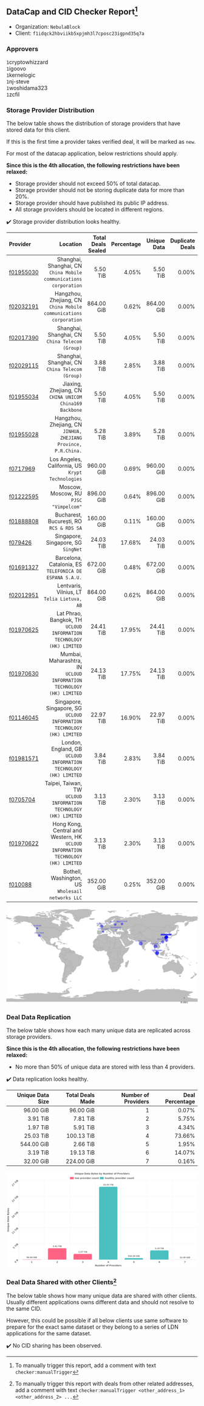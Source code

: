 ## DataCap and CID Checker Report[^1]
 - Organization: `NebulaBlock`
 - Client: `f1idqck2hbviikb5xpjmh3l7cposc23igpnd35q7a`
### Approvers
`1`cryptowhizzard<br/>`1`igoovo<br/>`1`kernelogic<br/>`1`nj-steve<br/>`1`woshidama323<br/>`1`zcfil


### Storage Provider Distribution
The below table shows the distribution of storage providers that have stored data for this client.

If this is the first time a provider takes verified deal, it will be marked as `new`.

For most of the datacap application, below restrictions should apply.

**Since this is the 4th allocation, the following restrictions have been relaxed:**
 - Storage provider should not exceed 50% of total datacap.
 - Storage provider should not be storing duplicate data for more than 20%.
 - Storage provider should have published its public IP address.
 - All storage providers should be located in different regions.

✔️ Storage provider distribution looks healthy.

| Provider                                              |                                                                            Location | Total Deals Sealed | Percentage | Unique Data | Duplicate Deals |
| :---------------------------------------------------- | ----------------------------------------------------------------------------------: | -----------------: | ---------: | ----------: | --------------: |
| [f01955030](https://filfox.info/en/address/f01955030) |                Shanghai, Shanghai, CN<br/>`China Mobile communications corporation` |           5.50 TiB |      4.05% |    5.50 TiB |           0.00% |
| [f02032191](https://filfox.info/en/address/f02032191) |                Hangzhou, Zhejiang, CN<br/>`China Mobile communications corporation` |         864.00 GiB |      0.62% |  864.00 GiB |           0.00% |
| [f02017390](https://filfox.info/en/address/f02017390) |                                  Shanghai, Shanghai, CN<br/>`China Telecom (Group)` |           5.50 TiB |      4.05% |    5.50 TiB |           0.00% |
| [f02029115](https://filfox.info/en/address/f02029115) |                                  Shanghai, Shanghai, CN<br/>`China Telecom (Group)` |           3.88 TiB |      2.85% |    3.88 TiB |           0.00% |
| [f01955034](https://filfox.info/en/address/f01955034) |                          Jiaxing, Zhejiang, CN<br/>`CHINA UNICOM China169 Backbone` |           5.50 TiB |      4.05% |    5.50 TiB |           0.00% |
| [f01955028](https://filfox.info/en/address/f01955028) |                  Hangzhou, Zhejiang, CN<br/>`JINHUA, ZHEJIANG Province, P.R.China.` |           5.28 TiB |      3.89% |    5.28 TiB |           0.00% |
| [f0717969](https://filfox.info/en/address/f0717969)   |                                Los Angeles, California, US<br/>`Krypt Technologies` |         960.00 GiB |      0.69% |  960.00 GiB |           0.00% |
| [f01222595](https://filfox.info/en/address/f01222595) |                                           Moscow, Moscow, RU<br/>`PJSC "Vimpelcom"` |         896.00 GiB |      0.64% |  896.00 GiB |           0.00% |
| [f01888808](https://filfox.info/en/address/f01888808) |                                         Bucharest, București, RO<br/>`RCS & RDS SA` |         160.00 GiB |      0.11% |  160.00 GiB |           0.00% |
| [f079426](https://filfox.info/en/address/f079426)     |                                              Singapore, Singapore, SG<br/>`SingNet` |          24.03 TiB |     17.68% |   24.03 TiB |           0.00% |
| [f01691327](https://filfox.info/en/address/f01691327) |                          Barcelona, Catalonia, ES<br/>`TELEFONICA DE ESPANA S.A.U.` |         672.00 GiB |      0.48% |  672.00 GiB |           0.00% |
| [f02012951](https://filfox.info/en/address/f02012951) |                                      Lentvaris, Vilnius, LT<br/>`Telia Lietuva, AB` |         864.00 GiB |      0.62% |  864.00 GiB |           0.00% |
| [f01970625](https://filfox.info/en/address/f01970625) |             Lat Phrao, Bangkok, TH<br/>`UCLOUD INFORMATION TECHNOLOGY (HK) LIMITED` |          24.41 TiB |     17.95% |   24.41 TiB |           0.00% |
| [f01970630](https://filfox.info/en/address/f01970630) |            Mumbai, Maharashtra, IN<br/>`UCLOUD INFORMATION TECHNOLOGY (HK) LIMITED` |          24.13 TiB |     17.75% |   24.13 TiB |           0.00% |
| [f01146045](https://filfox.info/en/address/f01146045) |           Singapore, Singapore, SG<br/>`UCLOUD INFORMATION TECHNOLOGY (HK) LIMITED` |          22.97 TiB |     16.90% |   22.97 TiB |           0.00% |
| [f01981571](https://filfox.info/en/address/f01981571) |                London, England, GB<br/>`UCLOUD INFORMATION TECHNOLOGY (HK) LIMITED` |           3.84 TiB |      2.83% |    3.84 TiB |           0.00% |
| [f0705704](https://filfox.info/en/address/f0705704)   |                 Taipei, Taiwan, TW<br/>`UCLOUD INFORMATION TECHNOLOGY (HK) LIMITED` |           3.13 TiB |      2.30% |    3.13 TiB |           0.00% |
| [f01970622](https://filfox.info/en/address/f01970622) | Hong Kong, Central and Western, HK<br/>`UCLOUD INFORMATION TECHNOLOGY (HK) LIMITED` |           3.13 TiB |      2.30% |    3.13 TiB |           0.00% |
| [f010088](https://filfox.info/en/address/f010088)     |                                Bothell, Washington, US<br/>`Wholesail networks LLC` |         352.00 GiB |      0.25% |  352.00 GiB |           0.00% |

<img src="https://raw.githubusercontent.com/data-preservation-programs/filplus-checker-assets/main/filecoin-project/filecoin-plus-large-datasets/issues/1532/1700100213663.png"/>

### Deal Data Replication
The below table shows how each many unique data are replicated across storage providers.


**Since this is the 4th allocation, the following restrictions have been relaxed:**
- No more than 50% of unique data are stored with less than 4 providers.

✔️ Data replication looks healthy.

| Unique Data Size | Total Deals Made | Number of Providers | Deal Percentage |
| ---------------: | ---------------: | ------------------: | --------------: |
|        96.00 GiB |        96.00 GiB |                   1 |           0.07% |
|         3.91 TiB |         7.81 TiB |                   2 |           5.75% |
|         1.97 TiB |         5.91 TiB |                   3 |           4.34% |
|        25.03 TiB |       100.13 TiB |                   4 |          73.66% |
|       544.00 GiB |         2.66 TiB |                   5 |           1.95% |
|         3.19 TiB |        19.13 TiB |                   6 |          14.07% |
|        32.00 GiB |       224.00 GiB |                   7 |           0.16% |

<img src="https://raw.githubusercontent.com/data-preservation-programs/filplus-checker-assets/main/filecoin-project/filecoin-plus-large-datasets/issues/1532/1700100214592.png"/>

### Deal Data Shared with other Clients[^3]
The below table shows how many unique data are shared with other clients.
Usually different applications owns different data and should not resolve to the same CID.

However, this could be possible if all below clients use same software to prepare for the exact same dataset or they belong to a series of LDN applications for the same dataset.

✔️ No CID sharing has been observed.

[^1]: To manually trigger this report, add a comment with text `checker:manualTrigger`

[^2]: Deals from those addresses are combined into this report as they are specified with `checker:manualTrigger`

[^3]: To manually trigger this report with deals from other related addresses, add a comment with text `checker:manualTrigger <other_address_1> <other_address_2> ...`
